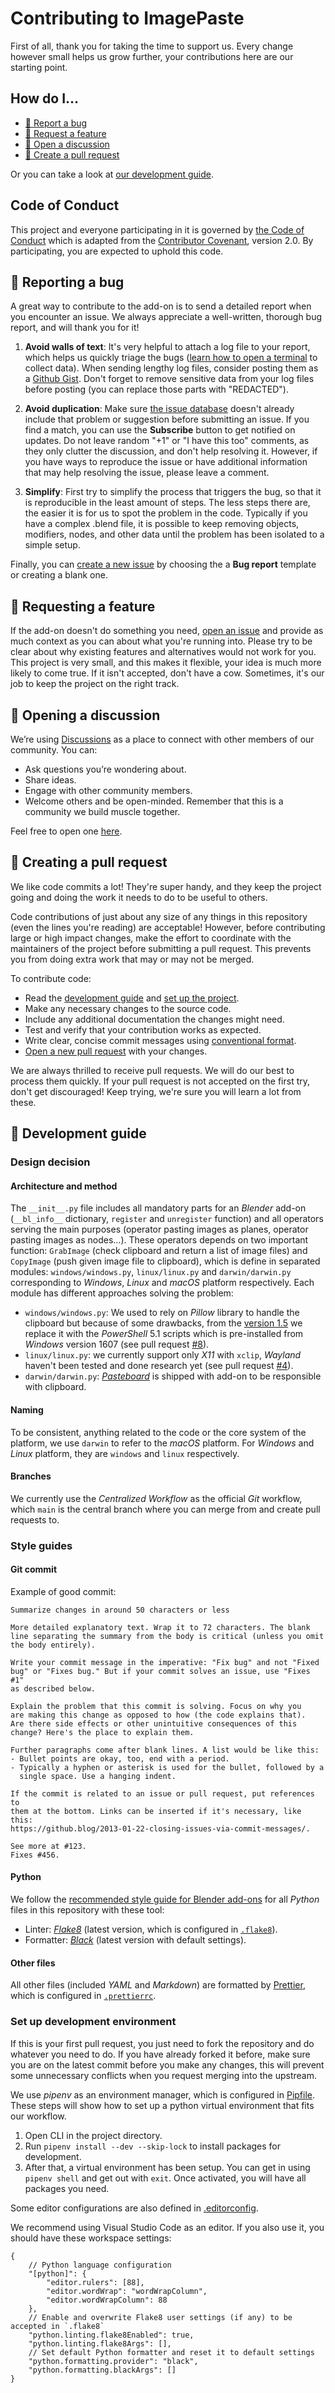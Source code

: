 <!-- @format -->

# Contributing to ImagePaste

First of all, thank you for taking the time to support us. Every change however small helps us grow further, your contributions here are our starting point.

## How do I…

- [🐛 Report a bug](#-reporting-a-bug)
- [🚀 Request a feature](#-requesting-a-feature)
- [💬 Open a discussion](#-opening-a-discussion)
- [🎉 Create a pull request](#-creating-a-pull-request)

Or you can take a look at [our development guide](#-development-guide).

## Code of Conduct

This project and everyone participating in it is governed by [the Code of Conduct](CONTRIBUTING.md) which is adapted from the [Contributor Covenant](https://www.contributor-covenant.org), version 2.0. By participating, you are expected to uphold this code.

## 🐛 Reporting a bug

A great way to contribute to the add-on is to send a detailed report when you encounter an issue. We always appreciate a well-written, thorough bug report, and will thank you for it!

1. **Avoid walls of text**: It's very helpful to attach a log file to your report, which helps us quickly triage the bugs ([learn how to open a terminal](https://docs.blender.org/manual/en/latest/advanced/command_line/launch/index.html) to collect data). When sending lengthy log files, consider posting them as a [Github Gist](https://gist.github.com). Don't forget to remove sensitive data from your log files before posting (you can replace those parts with "REDACTED").

2. **Avoid duplication**: Make sure [the issue database](https://github.com/Yeetus3141/ImagePaste/issues) doesn't already include that problem or suggestion before submitting an issue. If you find a match, you can use the **Subscribe** button to get notified on updates. Do not leave random "+1" or "I have this too" comments, as they only clutter the discussion, and don't help resolving it. However, if you have ways to reproduce the issue or have additional information that may help resolving the issue, please leave a comment.

3. **Simplify**: First try to simplify the process that triggers the bug, so that it is reproducible in the least amount of steps. The less steps there are, the easier it is for us to spot the problem in the code. Typically if you have a complex .blend file, it is possible to keep removing objects, modifiers, nodes, and other data until the problem has been isolated to a simple setup.

Finally, you can [create a new issue](https://github.com/Yeetus3141/ImagePaste/issues/new/choose) by choosing the a **Bug report** template or creating a blank one.

## 🚀 Requesting a feature

If the add-on doesn't do something you need, [open an issue](https://github.com/Yeetus3141/ImagePaste/issues/new/choose) and provide as much context as you can about what you're running into. Please try to be clear about why existing features and alternatives would not work for you. This project is very small, and this makes it flexible, your idea is much more likely to come true. If it isn't accepted, don't have a cow. Sometimes, it's our job to keep the project on the right track.

## 💬 Opening a discussion

We’re using [Discussions](https://github.com/Yeetus3141/ImagePaste/discussions) as a place to connect with other members of our community. You can:

- Ask questions you’re wondering about.
- Share ideas.
- Engage with other community members.
- Welcome others and be open-minded. Remember that this is a community we build muscle together.

Feel free to open one [here](https://github.com/Yeetus3141/ImagePaste/discussions/new).

## 🎉 Creating a pull request

We like code commits a lot! They're super handy, and they keep the project going and doing the work it needs to do to be useful to others.

Code contributions of just about any size of any things in this repository (even the lines you're reading) are acceptable! However, before contributing large or high impact changes, make the effort to coordinate with the maintainers of the project before submitting a pull request. This prevents you from doing extra work that may or may not be merged.

To contribute code:

- Read the [development guide](#development-guide) and [set up the project](#setup-environment-for-development).
- Make any necessary changes to the source code.
- Include any additional documentation the changes might need.
- Test and verify that your contribution works as expected.
- Write clear, concise commit messages using [conventional format](#git-commit).
- [Open a new pull request](https://github.com/Yeetus3141/ImagePaste/compare) with your changes.

We are always thrilled to receive pull requests. We will do our best to process them quickly. If your pull request is not accepted on the first try, don't get discouraged! Keep trying, we're sure you will learn a lot from these.

## 📃 Development guide

### Design decision

#### Architecture and method

The `__init__.py` file includes all mandatory parts for an _Blender_ add-on (`__bl_info__` dictionary, `register` and `unregister` function) and all operators serving the main purposes (operator pasting images as planes, operator pasting images as nodes…). These operators depends on two important function: `GrabImage` (check clipboard and return a list of image files) and `CopyImage` (push given image file to clipboard), which is define in separated modules: `windows/windows.py`, `linux/linux.py` and `darwin/darwin.py` corresponding to _Windows_, _Linux_ and _macOS_ platform respectively. Each module has different approaches solving the problem:

- `windows/windows.py`: We used to rely on _Pillow_ library to handle the clipboard but because of some drawbacks, from the [version 1.5](https://github.com/Yeetus3141/ImagePaste/compare/v1.4.0...v1.5.0) we replace it with the _PowerShell_ 5.1 scripts which is pre-installed from _Windows_ version 1607 (see pull request [#8](https://github.com/Yeetus3141/ImagePaste/pull/8)).
- `linux/linux.py`: we currently support only _X11_ with `xclip`, _Wayland_ haven't been tested and done research yet (see pull request [#4](https://github.com/Yeetus3141/ImagePaste/pull/4)).
- `darwin/darwin.py`: [_Pasteboard_](https://pypi.org/project/pasteboard/) is shipped with add-on to be responsible with clipboard.

#### Naming

To be consistent, anything related to the code or the core system of the platform, we use `darwin` to refer to the _macOS_ platform. For _Windows_ and _Linux_ platform, they are `windows` and `linux` respectively.

#### Branches

We currently use the _Centralized Workflow_ as the official _Git_ workflow, which `main` is the central branch where you can merge from and create pull requests to.

### Style guides

#### Git commit

Example of good commit:

```text
Summarize changes in around 50 characters or less

More detailed explanatory text. Wrap it to 72 characters. The blank
line separating the summary from the body is critical (unless you omit
the body entirely).

Write your commit message in the imperative: "Fix bug" and not "Fixed
bug" or "Fixes bug." But if your commit solves an issue, use "Fixes #1"
as described below.

Explain the problem that this commit is solving. Focus on why you
are making this change as opposed to how (the code explains that).
Are there side effects or other unintuitive consequences of this
change? Here's the place to explain them.

Further paragraphs come after blank lines. A list would be like this:
- Bullet points are okay, too, end with a period.
- Typically a hyphen or asterisk is used for the bullet, followed by a
  single space. Use a hanging indent.

If the commit is related to an issue or pull request, put references to
them at the bottom. Links can be inserted if it's necessary, like this:
https://github.blog/2013-01-22-closing-issues-via-commit-messages/.

See more at #123.
Fixes #456.
```

#### Python

We follow the [recommended style guide for Blender add-ons](https://wiki.blender.org/wiki/Style_Guide/Python) for all _Python_ files in this repository with these tool:

- Linter: [_Flake8_](https://flake8.pycqa.org/en/latest/) (latest version, which is configured in [`.flake8`](../.flake8)).
- Formatter: [_Black_](https://black.readthedocs.io/en/stable/) (latest version with default settings).

#### Other files

All other files (included _YAML_ and _Markdown_) are formatted by [Prettier](https://prettier.io/), which is configured in [`.prettierrc`](../.prettierrc).

### Set up development environment

If this is your first pull request, you just need to fork the repository and do whatever you need to do. If you have already forked it before, make sure you are on the latest commit before you make any changes, this will prevent some unnecessary conflicts when you request merging into the upstream.

We use _pipenv_ as an environment manager, which is configured in [Pipfile](../Pipfile). These steps will show how to set up a python virtual environment that fits our workflow.

1. Open CLI in the project directory.
1. Run `pipenv install --dev --skip-lock` to install packages for development.
1. After that, a virtual environment has been setup. You can get in using `pipenv shell` and get out with `exit`. Once activated, you will have all packages you need.

Some editor configurations are also defined in [.editorconfig](.editorconfig).

We recommend using Visual Studio Code as an editor. If you also use it, you should have these workspace settings:

```jsonc
{
    // Python language configuration
    "[python]": {
        "editor.rulers": [88],
        "editor.wordWrap": "wordWrapColumn",
        "editor.wordWrapColumn": 88
    },
    // Enable and overwrite Flake8 user settings (if any) to be accepted in `.flake8`
    "python.linting.flake8Enabled": true,
    "python.linting.flake8Args": [],
    // Set default Python formatter and reset it to default settings
    "python.formatting.provider": "black",
    "python.formatting.blackArgs": []
}
```
